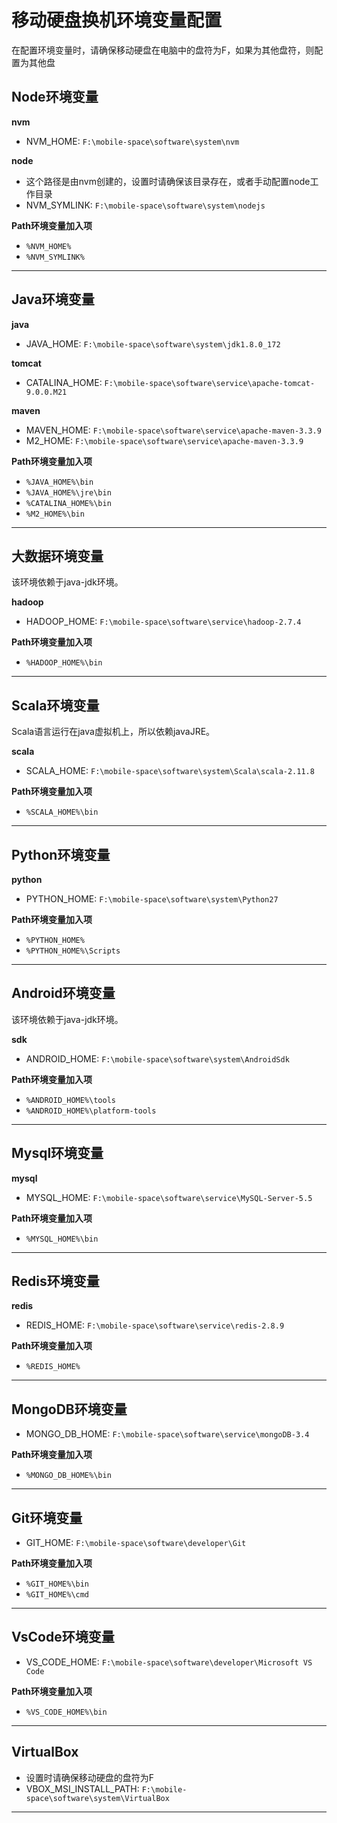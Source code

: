 # 移动硬盘换机环境变量配置

在配置环境变量时，请确保移动硬盘在电脑中的盘符为F，如果为其他盘符，则配置为其他盘

## Node环境变量

**nvm**

- NVM_HOME: `F:\mobile-space\software\system\nvm`

**node**

- 这个路径是由nvm创建的，设置时请确保该目录存在，或者手动配置node工作目录
- NVM_SYMLINK: `F:\mobile-space\software\system\nodejs`

**Path环境变量加入项**

- `%NVM_HOME%`
- `%NVM_SYMLINK%`

- - - - - - - - -- - - - - - - - - - - - -

## Java环境变量

**java**

- JAVA_HOME: `F:\mobile-space\software\system\jdk1.8.0_172`

**tomcat**

- CATALINA_HOME: `F:\mobile-space\software\service\apache-tomcat-9.0.0.M21`

**maven**

- MAVEN_HOME: `F:\mobile-space\software\service\apache-maven-3.3.9`
- M2_HOME: `F:\mobile-space\software\service\apache-maven-3.3.9`

**Path环境变量加入项**

- `%JAVA_HOME%\bin`
- `%JAVA_HOME%\jre\bin`
- `%CATALINA_HOME%\bin`
- `%M2_HOME%\bin`

- - - - - - - - -- - - - - - - - - - - - -

## 大数据环境变量

该环境依赖于java-jdk环境。

**hadoop**

- HADOOP_HOME: `F:\mobile-space\software\service\hadoop-2.7.4`

**Path环境变量加入项**

- `%HADOOP_HOME%\bin`

- - - - - - - - -- - - - - - - - - - - - -

## Scala环境变量

Scala语言运行在java虚拟机上，所以依赖javaJRE。

**scala**

- SCALA_HOME: `F:\mobile-space\software\system\Scala\scala-2.11.8`

**Path环境变量加入项**

- `%SCALA_HOME%\bin`

- - - - - - - - -- - - - - - - - - - - - -

## Python环境变量

**python**

- PYTHON_HOME: `F:\mobile-space\software\system\Python27`

**Path环境变量加入项**

- `%PYTHON_HOME%`
- `%PYTHON_HOME%\Scripts`

- - - - - - - - -- - - - - - - - - - - - -

## Android环境变量

该环境依赖于java-jdk环境。

**sdk**

- ANDROID_HOME: `F:\mobile-space\software\system\AndroidSdk`

**Path环境变量加入项**

- `%ANDROID_HOME%\tools`
- `%ANDROID_HOME%\platform-tools`

- - - - - - - - -- - - - - - - - - - - - -

## Mysql环境变量

**mysql**

- MYSQL_HOME: `F:\mobile-space\software\service\MySQL-Server-5.5`

**Path环境变量加入项**

- `%MYSQL_HOME%\bin`

- - - - - - - - -- - - - - - - - - - - - -

## Redis环境变量

**redis**

- REDIS_HOME: `F:\mobile-space\software\service\redis-2.8.9`

**Path环境变量加入项**

- `%REDIS_HOME%`

- - - - - - - - -- - - - - - - - - - - - -

## MongoDB环境变量

- MONGO_DB_HOME: `F:\mobile-space\software\service\mongoDB-3.4`

**Path环境变量加入项**

- `%MONGO_DB_HOME%\bin`

- - - - - - - - -- - - - - - - - - - - - -

## Git环境变量

- GIT_HOME: `F:\mobile-space\software\developer\Git`

**Path环境变量加入项**

- `%GIT_HOME%\bin`
- `%GIT_HOME%\cmd`

- - - - - - - - -- - - - - - - - - - - - -

## VsCode环境变量

- VS_CODE_HOME: `F:\mobile-space\software\developer\Microsoft VS Code`

**Path环境变量加入项**

- `%VS_CODE_HOME%\bin`

- - - - - - - - -- - - - - - - - - - - - -

## VirtualBox

- 设置时请确保移动硬盘的盘符为F
- VBOX_MSI_INSTALL_PATH: `F:\mobile-space\software\system\VirtualBox`

- - - - - - - - -- - - - - - - - - - - - -
